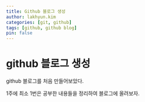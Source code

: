 ```yaml
---
title: Github 블로그 생성
author: lakhyun.kim
categories: [git, github]
tags: [github, github blog]
pin: false
---
```


# github 블로그 생성

github 블로그를 처음 만들어보았다.

1주에 최소 1번은 공부한 내용들을 정리하여 블로그에 올려보자.
